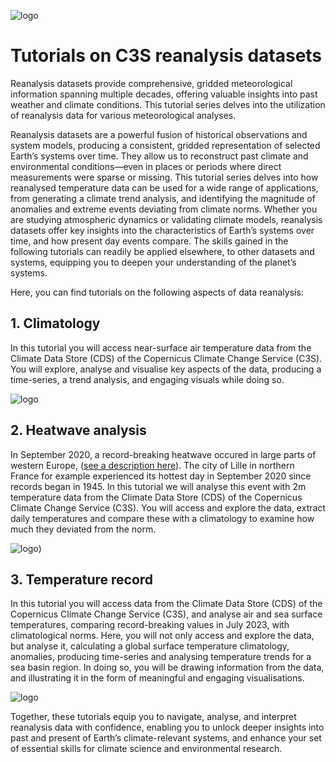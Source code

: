 ![logo](https://climate.copernicus.eu/sites/default/files/2025-03/logoline_c3s.png)

# Tutorials on C3S reanalysis datasets

Reanalysis datasets provide comprehensive, gridded meteorological information spanning multiple decades, offering valuable insights into past weather and climate conditions. This tutorial series delves into the utilization of reanalysis data for various meteorological analyses.

Reanalysis datasets are a powerful fusion of historical observations and system models, producing a consistent, gridded representation of selected Earth’s systems over time. They allow us to reconstruct past climate and environmental conditions—even in places or periods where direct measurements were sparse or missing. This tutorial series delves into how reanalysed temperature data can be used for a wide range of applications, from generating a climate trend analysis, and identifying the magnitude of anomalies and extreme events deviating from climate norms. Whether you are studying atmospheric dynamics or validating climate models, reanalysis datasets offer key insights into the characteristics of Earth’s systems over time, and how present day events compare. The skills gained in the following tutorials can readily be applied elsewhere, to other datasets and systems, equipping you to deepen your understanding of the planet’s systems. 

Here, you can find tutorials on the following aspects of data reanalysis:


## 1. Climatology

In this tutorial you will access near-surface air temperature data from the Climate Data Store (CDS) of the Copernicus Climate Change Service (C3S). You will explore, analyse and visualise key aspects of the data, producing a time-series, a trend analysis, and engaging visuals while doing so.

![logo](./img/climatology_banner.png)


## 2. Heatwave analysis

In September 2020, a record-breaking heatwave occured in large parts of western Europe, ([see a description here](https://climate.copernicus.eu/september-brings-record-breaking-warm-temperatures-and-low-sea-ice)). The city of Lille in northern France for example experienced its hottest day in September 2020 since records began in 1945. In this tutorial we will analyse this event with 2m temperature data from the Climate Data Store (CDS) of the Copernicus Climate Change Service (C3S). You will access and explore the data, extract daily temperatures and compare these with a climatology to examine how much they deviated from the norm.

![logo](./img/Temp_records_banner.png))


## 3. Temperature record

In this tutorial you will access data from the Climate Data Store (CDS) of the Copernicus Climate Change Service (C3S), and analyse air and sea surface temperatures, comparing record-breaking values in July 2023, with climatological norms. Here, you will not only access and explore the data, but analyse it, calculating a global surface temperature climatology, anomalies, producing time-series and analysing temperature trends for a sea basin region. In doing so, you will be drawing information from the data, and illustrating it in the form of meaningful and engaging visualisations.

![logo](img/reanalysis-temp-record-000.png)


Together, these tutorials equip you to navigate, analyse, and interpret reanalysis data with confidence, enabling you to unlock deeper insights into past and present of Earth’s climate-relevant systems, and enhance your set of essential skills for climate science and environmental research.
   
